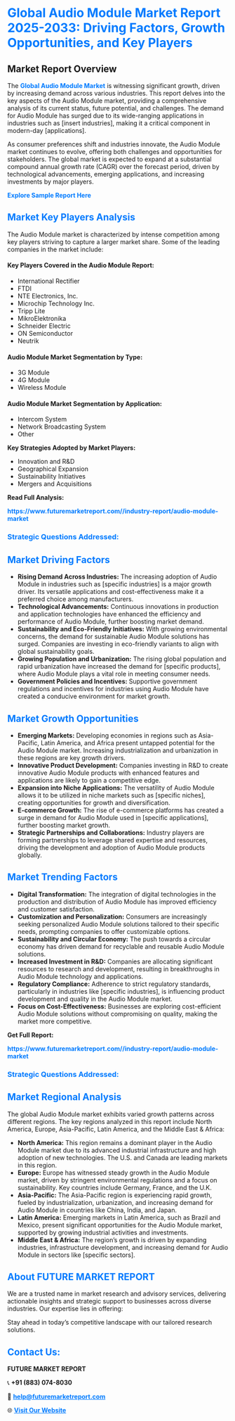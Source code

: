 <h1 style="color: #007BFF;">Global Audio Module Market Report 2025-2033: Driving Factors, Growth Opportunities, and Key Players</h1>

<section id="overview">
<h2>Market Report Overview</h2>
<p>The <a href="https://www.futuremarketreport.com//industry-report/audio-module-market" style="color: #007BFF; text-decoration: none;"><strong>Global Audio Module Market</strong></a> is witnessing significant growth, driven by increasing demand across various industries. This report delves into the key aspects of the Audio Module market, providing a comprehensive analysis of its current status, future potential, and challenges. The demand for Audio Module has surged due to its wide-ranging applications in industries such as [insert industries], making it a critical component in modern-day [applications].</p>
<p>As consumer preferences shift and industries innovate, the Audio Module market continues to evolve, offering both challenges and opportunities for stakeholders. The global market is expected to expand at a substantial compound annual growth rate (CAGR) over the forecast period, driven by technological advancements, emerging applications, and increasing investments by major players.</p>
</section>

<section id="overview">
<p><a href="https://www.futuremarketreport.com//request-sample/reportId=85470" style="color: #007BFF; text-decoration: none;"><strong>Explore Sample Report Here</strong></a></p>
</section>

<section id="key-players">
<h2 style="color: #007BFF;">Market Key Players Analysis</h2>
<p>The Audio Module market is characterized by intense competition among key players striving to capture a larger market share. Some of the leading companies in the market include:</p>
<h4>Key Players Covered in the Audio Module Report:</h4>
<ul><li>International Rectifier</li><li>FTDI</li><li>NTE Electronics, Inc.</li><li>Microchip Technology Inc.</li><li>Tripp Lite</li><li>MikroElektronika</li><li>Schneider Electric</li><li>ON Semiconductor</li><li>Neutrik</li></ul>
<h4>Audio Module Market Segmentation by Type:</h4>
<ul><li>3G Module</li><li>4G Module</li><li>Wireless Module</li></ul>

<h4>Audio Module Market Segmentation by Application:</h4>
<ul><li>Intercom System</li><li>Network Broadcasting System</li><li>Other</li></ul>
<p><strong>Key Strategies Adopted by Market Players:</strong></p>
<ul>
<li>Innovation and R&D</li>
<li>Geographical Expansion</li>
<li>Sustainability Initiatives</li>
<li>Mergers and Acquisitions</li>
</ul>
</section>

<section>
<p><strong>Read Full Analysis: </strong></p><a href="https://www.futuremarketreport.com//industry-report/audio-module-market" style="color: #007BFF; text-decoration: none;"><strong>https://www.futuremarketreport.com//industry-report/audio-module-market</strong></a>
<h3 style="color: #007BFF;">Strategic Questions Addressed:</h3>
</section>

<section id="driving-factors">
<h2 style="color: #007BFF;">Market Driving Factors</h2>
<ul>
<li><strong>Rising Demand Across Industries:</strong> The increasing adoption of Audio Module in industries such as [specific industries] is a major growth driver. Its versatile applications and cost-effectiveness make it a preferred choice among manufacturers.</li>
<li><strong>Technological Advancements:</strong> Continuous innovations in production and application technologies have enhanced the efficiency and performance of Audio Module, further boosting market demand.</li>
<li><strong>Sustainability and Eco-Friendly Initiatives:</strong> With growing environmental concerns, the demand for sustainable Audio Module solutions has surged. Companies are investing in eco-friendly variants to align with global sustainability goals.</li>
<li><strong>Growing Population and Urbanization:</strong> The rising global population and rapid urbanization have increased the demand for [specific products], where Audio Module plays a vital role in meeting consumer needs.</li>
<li><strong>Government Policies and Incentives:</strong> Supportive government regulations and incentives for industries using Audio Module have created a conducive environment for market growth.</li>
</ul>
</section>

<section id="growth-opportunities">
<h2 style="color: #007BFF;">Market Growth Opportunities</h2>
<ul>
<li><strong>Emerging Markets:</strong> Developing economies in regions such as Asia-Pacific, Latin America, and Africa present untapped potential for the Audio Module market. Increasing industrialization and urbanization in these regions are key growth drivers.</li>
<li><strong>Innovative Product Development:</strong> Companies investing in R&D to create innovative Audio Module products with enhanced features and applications are likely to gain a competitive edge.</li>
<li><strong>Expansion into Niche Applications:</strong> The versatility of Audio Module allows it to be utilized in niche markets such as [specific niches], creating opportunities for growth and diversification.</li>
<li><strong>E-commerce Growth:</strong> The rise of e-commerce platforms has created a surge in demand for Audio Module used in [specific applications], further boosting market growth.</li>
<li><strong>Strategic Partnerships and Collaborations:</strong> Industry players are forming partnerships to leverage shared expertise and resources, driving the development and adoption of Audio Module products globally.</li>
</ul>
</section>

<section id="trending-factors">
<h2 style="color: #007BFF;">Market Trending Factors</h2>
<ul>
<li><strong>Digital Transformation:</strong> The integration of digital technologies in the production and distribution of Audio Module has improved efficiency and customer satisfaction.</li>
<li><strong>Customization and Personalization:</strong> Consumers are increasingly seeking personalized Audio Module solutions tailored to their specific needs, prompting companies to offer customizable options.</li>
<li><strong>Sustainability and Circular Economy:</strong> The push towards a circular economy has driven demand for recyclable and reusable Audio Module solutions.</li>
<li><strong>Increased Investment in R&D:</strong> Companies are allocating significant resources to research and development, resulting in breakthroughs in Audio Module technology and applications.</li>
<li><strong>Regulatory Compliance:</strong> Adherence to strict regulatory standards, particularly in industries like [specific industries], is influencing product development and quality in the Audio Module market.</li>
<li><strong>Focus on Cost-Effectiveness:</strong> Businesses are exploring cost-efficient Audio Module solutions without compromising on quality, making the market more competitive.</li>
</ul>
</section>

<section>
<p><strong>Get Full Report: </strong></p><a href="https://www.futuremarketreport.com//industry-report/audio-module-market" style="color: #007BFF; text-decoration: none;"><strong>https://www.futuremarketreport.com//industry-report/audio-module-market</strong></a>
<h3 style="color: #007BFF;">Strategic Questions Addressed:</h3>
</section>


<section id="regional-analysis">
<h2 style="color: #007BFF;">Market Regional Analysis</h2>
<p>The global Audio Module market exhibits varied growth patterns across different regions. The key regions analyzed in this report include North America, Europe, Asia-Pacific, Latin America, and the Middle East & Africa:</p>
<ul>
<li><strong>North America:</strong> This region remains a dominant player in the Audio Module market due to its advanced industrial infrastructure and high adoption of new technologies. The U.S. and Canada are leading markets in this region.</li>
<li><strong>Europe:</strong> Europe has witnessed steady growth in the Audio Module market, driven by stringent environmental regulations and a focus on sustainability. Key countries include Germany, France, and the U.K.</li>
<li><strong>Asia-Pacific:</strong> The Asia-Pacific region is experiencing rapid growth, fueled by industrialization, urbanization, and increasing demand for Audio Module in countries like China, India, and Japan.</li>
<li><strong>Latin America:</strong> Emerging markets in Latin America, such as Brazil and Mexico, present significant opportunities for the Audio Module market, supported by growing industrial activities and investments.</li>
<li><strong>Middle East & Africa:</strong> The region’s growth is driven by expanding industries, infrastructure development, and increasing demand for Audio Module in sectors like [specific sectors].</li>
</ul>
</section>

<footer>
<h2 style="color: #007BFF;">About FUTURE MARKET REPORT</h2>
<p>We are a trusted name in market research and advisory services, delivering actionable insights and strategic support to businesses across diverse industries. Our expertise lies in offering:</p>

<p>Stay ahead in today’s competitive landscape with our tailored research solutions.</p>

<h2 style="color: #007BFF;">Contact Us:</h2>
<p><strong>FUTURE MARKET REPORT</strong></p>
<p>📞 <strong>+91 (883) 074-8030</strong></p>
<p>📧 <strong><a href="mailto:help@futuremarketreport.com" style="color: #007BFF;">help@futuremarketreport.com</a></strong></p>
<p>🌐 <strong><a href="https://www.futuremarketreport.com/" style="color: #007BFF;">Visit Our Website</a></strong></p>
</footer>
